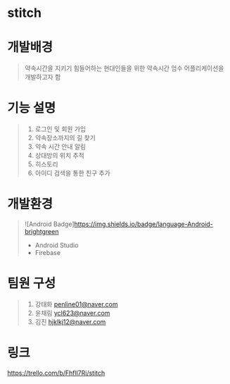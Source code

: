 # stitch

# 개발배경
> 약속시간을 지키기 힘들어하는 현대인들을 위한 약속시간 엄수 어플리케이션을 개발하고자 함

# 기능 설명
> 1. 로그인 및 회원 가입
> 2. 약속장소까지의 길 찾기
> 3. 약속 시간 안내 알림
> 4. 상대방의 위치 추적
> 5. 히스토리
> 6. 아이디 검색을 통한 친구 추가

# 개발환경
> ![Android Badge]https://img.shields.io/badge/language-Android-brightgreen
> * Android Studio
> * Firebase

# 팀원 구성
> 1. 강태화 penline01@naver.com
> 2. 윤채림 ycl623@naver.com
> 3. 김진 hjklkj12@naver.com

# 링크
https://trello.com/b/Fhfll7Ri/stitch
